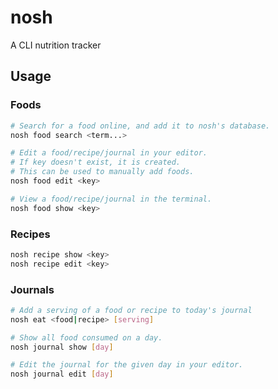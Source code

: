 # nosh

A CLI nutrition tracker

## Usage

### Foods

```sh
# Search for a food online, and add it to nosh's database.
nosh food search <term...>

# Edit a food/recipe/journal in your editor.
# If key doesn't exist, it is created.
# This can be used to manually add foods.
nosh food edit <key>

# View a food/recipe/journal in the terminal.
nosh food show <key>
```

### Recipes

```sh
nosh recipe show <key>
nosh recipe edit <key>
```

### Journals

```sh
# Add a serving of a food or recipe to today's journal
nosh eat <food|recipe> [serving]

# Show all food consumed on a day.
nosh journal show [day]

# Edit the journal for the given day in your editor.
nosh journal edit [day]
```
